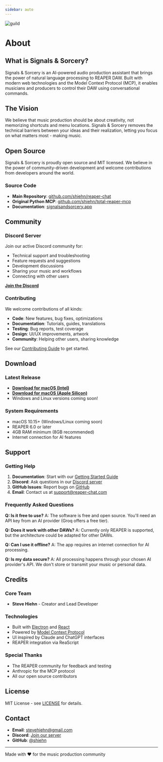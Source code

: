 ```yaml
---
sidebar: auto
---
```


![guild](/sas_runes_guild_2.png)

# About

## What is Signals & Sorcery?

Signals & Sorcery is an AI-powered audio production assistant that brings the power of natural language processing to REAPER DAW. Built with modern web technologies and the Model Context Protocol (MCP), it enables musicians and producers to control their DAW using conversational commands.

## The Vision

We believe that music production should be about creativity, not memorizing shortcuts and menu locations. Signals & Sorcery removes the technical barriers between your ideas and their realization, letting you focus on what matters most - making music.

## Open Source

Signals & Sorcery is proudly open source and MIT licensed. We believe in the power of community-driven development and welcome contributions from developers around the world.

### Source Code

- **Main Repository**: [github.com/shiehn/reaper-chat](https://github.com/shiehn/reaper-chat)
- **Original Python MCP**: [github.com/shiehn/total-reaper-mcp](https://github.com/shiehn/total-reaper-mcp)
- **Documentation**: [signalsandsorcery.app](https://signalsandsorcery.app)

## Community

### Discord Server

Join our active Discord community for:
- Technical support and troubleshooting
- Feature requests and suggestions
- Development discussions
- Sharing your music and workflows
- Connecting with other users

**[Join the Discord](https://discord.gg/reaper-chat)**

### Contributing

We welcome contributions of all kinds:
- **Code**: New features, bug fixes, optimizations
- **Documentation**: Tutorials, guides, translations
- **Testing**: Bug reports, test coverage
- **Design**: UI/UX improvements, artwork
- **Community**: Helping other users, sharing knowledge

See our [Contributing Guide](https://github.com/shiehn/reaper-chat/blob/main/CONTRIBUTING.md) to get started.

## Download

### Latest Release

- **[Download for macOS (Intel)](https://github.com/shiehn/reaper-chat/releases/latest)**
- **[Download for macOS (Apple Silicon)](https://github.com/shiehn/reaper-chat/releases/latest)**
- Windows and Linux versions coming soon!

### System Requirements

- macOS 10.15+ (Windows/Linux coming soon)
- REAPER 6.0 or later
- 4GB RAM minimum (8GB recommended)
- Internet connection for AI features

## Support

### Getting Help

1. **Documentation**: Start with our [Getting Started Guide](/getting-started/)
2. **Discord**: Ask questions in our [Discord server](https://discord.gg/reaper-chat)
3. **GitHub Issues**: Report bugs on [GitHub](https://github.com/shiehn/reaper-chat/issues)
4. **Email**: Contact us at support@reaper-chat.com

### Frequently Asked Questions

**Q: Is it free to use?**
A: The software is free and open source. You'll need an API key from an AI provider (Groq offers a free tier).

**Q: Does it work with other DAWs?**
A: Currently only REAPER is supported, but the architecture could be adapted for other DAWs.

**Q: Can I use it offline?**
A: The app requires an internet connection for AI processing.

**Q: Is my data secure?**
A: All processing happens through your chosen AI provider's API. We don't store or transmit your music or personal data.

## Credits

### Core Team
- **Steve Hiehn** - Creator and Lead Developer

### Technologies
- Built with [Electron](https://www.electronjs.org/) and [React](https://react.dev/)
- Powered by [Model Context Protocol](https://github.com/anthropics/mcp)
- UI inspired by Claude and ChatGPT interfaces
- REAPER integration via ReaScript

### Special Thanks
- The REAPER community for feedback and testing
- Anthropic for the MCP protocol
- All our open source contributors

## License

MIT License - see [LICENSE](https://github.com/shiehn/reaper-chat/blob/main/LICENSE) for details.

## Contact

- **Email**: stevehiehn@gmail.com
- **Discord**: [Join our server](https://discord.gg/reaper-chat)
- **GitHub**: [@shiehn](https://github.com/shiehn)

---

Made with ❤️ for the music production community
